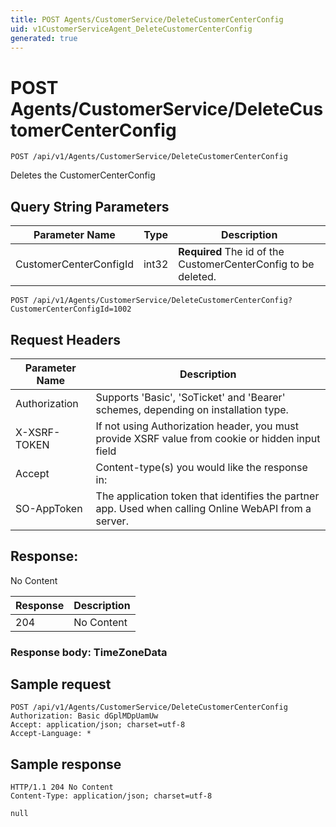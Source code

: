 ```yaml
---
title: POST Agents/CustomerService/DeleteCustomerCenterConfig
uid: v1CustomerServiceAgent_DeleteCustomerCenterConfig
generated: true
---
```


# POST Agents/CustomerService/DeleteCustomerCenterConfig

```http
POST /api/v1/Agents/CustomerService/DeleteCustomerCenterConfig
```

Deletes the CustomerCenterConfig







## Query String Parameters

| Parameter Name | Type |  Description |
|----------------|------|--------------|
| CustomerCenterConfigId | int32 | **Required** The id of the CustomerCenterConfig to be deleted. |

```http
POST /api/v1/Agents/CustomerService/DeleteCustomerCenterConfig?CustomerCenterConfigId=1002
```


## Request Headers

| Parameter Name | Description |
|----------------|-------------|
| Authorization  | Supports 'Basic', 'SoTicket' and 'Bearer' schemes, depending on installation type. |
| X-XSRF-TOKEN   | If not using Authorization header, you must provide XSRF value from cookie or hidden input field |
| Accept         | Content-type(s) you would like the response in:  |
| SO-AppToken | The application token that identifies the partner app. Used when calling Online WebAPI from a server. |


## Response:

No Content

| Response | Description |
|----------------|-------------|
| 204 | No Content |

### Response body: TimeZoneData


## Sample request

```http!
POST /api/v1/Agents/CustomerService/DeleteCustomerCenterConfig
Authorization: Basic dGplMDpUamUw
Accept: application/json; charset=utf-8
Accept-Language: *
```

## Sample response

```http_
HTTP/1.1 204 No Content
Content-Type: application/json; charset=utf-8

null
```